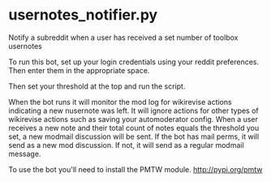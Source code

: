 # usernotes_notifier.py
Notify a subreddit when a user has received a set number of toolbox usernotes

To run this bot, set up your login credentials using your reddit preferences.  Then enter them in the appropriate space.

Then set your threshold at the top and run the script.  

When the bot runs it will monitor the mod log for wikirevise actions indicating a new nusernote was left.  It will ignore actions for other types of wikirevise actions such as saving your automoderator config.  When a user receives a new note and their total count of notes equals the threshold you set, a new modmail discussion will be sent.  If the bot has mail perms, it will send as a new mod discussion.  If not, it will send as a regular modmail message.  

To use the bot you'll need to install the PMTW module.  http://pypi.org/pmtw
